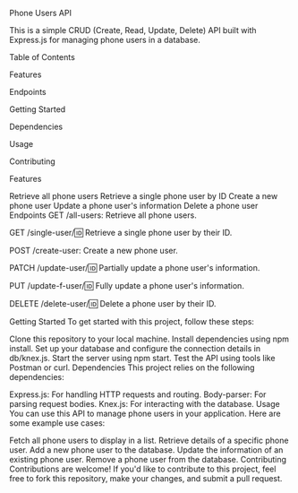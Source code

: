 Phone Users API

This is a simple CRUD (Create, Read, Update, Delete) API built with Express.js for managing phone users in a database.

Table of Contents

Features

Endpoints

Getting Started

Dependencies

Usage

Contributing



Features

Retrieve all phone users
Retrieve a single phone user by ID
Create a new phone user
Update a phone user's information
Delete a phone user
Endpoints
GET /all-users: Retrieve all phone users.

GET /single-user/:id: Retrieve a single phone user by their ID.

POST /create-user: Create a new phone user.

PATCH /update-user/:id: Partially update a phone user's information.

PUT /update-f-user/:id: Fully update a phone user's information.

DELETE /delete-user/:id: Delete a phone user by their ID.

Getting Started
To get started with this project, follow these steps:

Clone this repository to your local machine.
Install dependencies using npm install.
Set up your database and configure the connection details in db/knex.js.
Start the server using npm start.
Test the API using tools like Postman or curl.
Dependencies
This project relies on the following dependencies:

Express.js: For handling HTTP requests and routing.
Body-parser: For parsing request bodies.
Knex.js: For interacting with the database.
Usage
You can use this API to manage phone users in your application. Here are some example use cases:

Fetch all phone users to display in a list.
Retrieve details of a specific phone user.
Add a new phone user to the database.
Update the information of an existing phone user.
Remove a phone user from the database.
Contributing
Contributions are welcome! If you'd like to contribute to this project, feel free to fork this repository, make your changes, and submit a pull request.
